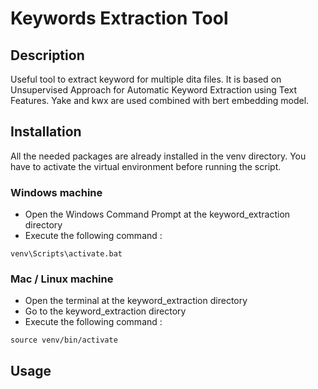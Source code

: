 # Keywords Extraction Tool

## Description
Useful tool to extract keyword for multiple dita files. 
It is based on Unsupervised Approach for Automatic 
Keyword Extraction using Text Features. Yake and kwx are 
used combined with bert embedding model.

## Installation
All the needed packages are already installed in the 
venv directory. You have to activate the virtual 
environment before running the script.

### Windows machine
* Open the Windows Command Prompt at the 
keyword_extraction directory
* Execute the following command : <br>
```
venv\Scripts\activate.bat
```

### Mac / Linux machine
* Open the terminal at the keyword_extraction directory
* Go to the keyword_extraction directory
* Execute the following command : <br>
```
source venv/bin/activate
```

## Usage
